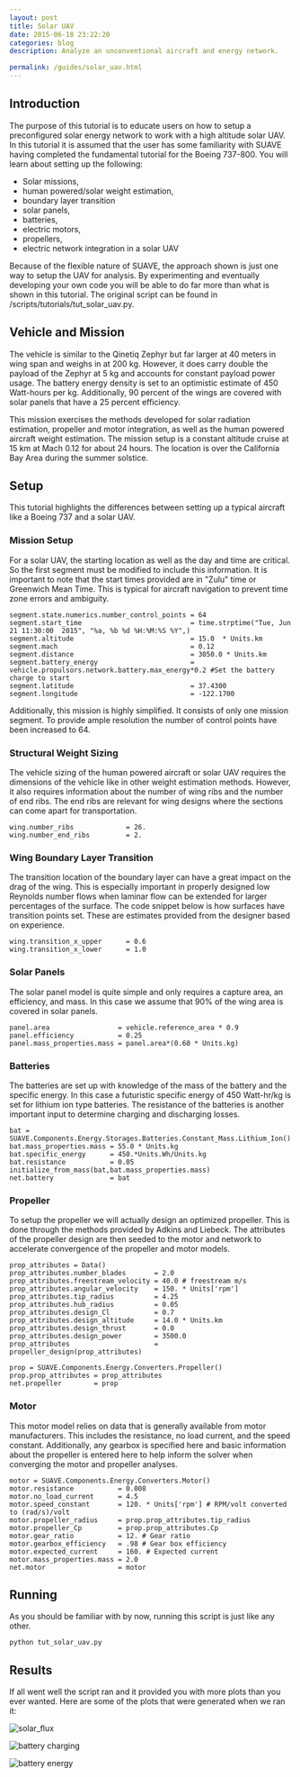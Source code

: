 ```yaml
---
layout: post
title: Solar UAV
date: 2015-06-18 23:22:20
categories: blog
description: Analyze an unconventional aircraft and energy network.

permalink: /guides/solar_uav.html
---
```


<link rel="stylesheet" href="//cdn.jsdelivr.net/highlight.js/8.6/styles/default.min.css">
<script src="//cdn.jsdelivr.net/highlight.js/8.6/highlight.min.js"></script>
<script>hljs.initHighlightingOnLoad();</script>

## Introduction

The purpose of this tutorial is to educate users on how to setup a preconfigured solar energy network to work with a high altitude solar UAV. In this tutorial it is assumed that the user has some familiarity with SUAVE having completed the fundamental tutorial for the Boeing 737-800.  You will learn about setting up the following:

* Solar missions,
* human powered/solar weight estimation,
* boundary layer transition
* solar panels, 
* batteries,
* electric motors, 
* propellers,
* electric network integration in a solar UAV

Because of the flexible nature of SUAVE, the approach shown is just one way to setup the UAV for analysis. By experimenting and eventually developing your own code you will be able to do far more than what is shown in this tutorial. The original script can be found in /scripts/tutorials/tut_solar_uav.py.

## Vehicle and Mission

The vehicle is similar to the Qinetiq Zephyr but far larger at 40 meters in wing span and weighs in at 200 kg. However, it does carry double the payload of the Zephyr at 5 kg and accounts for constant payload power usage. The battery energy density is set to an optimistic estimate of 450 Watt-hours per kg. Additionally, 90 percent of the wings are covered with solar panels that have a 25 percent efficiency. 

This mission exercises the methods developed for solar radiation estimation, propeller and motor integration, as well as the human powered aircraft weight estimation. The mission setup is a constant altitude cruise at 15 km at Mach 0.12 for about 24 hours. The location is over the California Bay Area during the summer solstice. 

## Setup

This tutorial highlights the differences between setting up a typical aircraft like a Boeing 737 and a solar UAV.

### Mission Setup

For a solar UAV, the starting location as well as the day and time are critical. So the first segment must be modified to include this information. It is important to note that the start times provided are in "Zulu" time or Greenwich Mean Time. This is typical for aircraft navigation to prevent time zone errors and ambiguity.

<pre><code class="python">segment.state.numerics.number_control_points = 64
segment.start_time                           = time.strptime("Tue, Jun 21 11:30:00  2015", "%a, %b %d %H:%M:%S %Y",)
segment.altitude                             = 15.0  * Units.km 
segment.mach                                 = 0.12
segment.distance                             = 3050.0 * Units.km
segment.battery_energy                       = vehicle.propulsors.network.battery.max_energy*0.2 #Set the battery charge to start
segment.latitude                             = 37.4300
segment.longitude                            = -122.1700
</code></pre>

Additionally, this mission is highly simplified. It consists of only one mission segment. To provide ample resolution the number of control points have been increased to 64.

### Structural Weight Sizing

The vehicle sizing of the human powered aircraft or solar UAV requires the dimensions of the vehicle like in other weight estimation methods. However, it also requires information about the number of wing ribs and the number of end ribs. The end ribs are relevant for wing designs where the sections can come apart for transportation.

<pre><code class="python">wing.number_ribs             = 26.
wing.number_end_ribs         = 2.
</code></pre>

### Wing Boundary Layer Transition

The transition location of the boundary layer can have a great impact on the drag of the wing. This is especially important in properly designed low Reynolds number flows when laminar flow can be extended for larger percentages of the surface. The code snippet below is how surfaces have transition points set. These are estimates provided from the designer based on experience.

<pre><code class="python">wing.transition_x_upper      = 0.6
wing.transition_x_lower      = 1.0
</code></pre>

### Solar Panels

The solar panel model is quite simple and only requires a capture area, an efficiency, and mass. In this case we assume that 90% of the wing area is covered in solar panels.

<pre><code class="python">panel.area                 = vehicle.reference_area * 0.9
panel.efficiency           = 0.25
panel.mass_properties.mass = panel.area*(0.60 * Units.kg)
</code></pre>


### Batteries

The batteries are set up with knowledge of the mass of the battery and the specific energy. In this case a futuristic specific energy of 450 Watt-hr/kg is set for lithium ion type batteries. The resistance of the batteries is another important input to determine charging and discharging losses.

<pre><code class="python">bat = SUAVE.Components.Energy.Storages.Batteries.Constant_Mass.Lithium_Ion()
bat.mass_properties.mass = 55.0 * Units.kg
bat.specific_energy      = 450.*Units.Wh/Units.kg
bat.resistance           = 0.05
initialize_from_mass(bat,bat.mass_properties.mass)
net.battery              = bat
</code></pre>


### Propeller

To setup the propeller we will actually design an optimized propeller. This is done through the methods provided by Adkins and Liebeck. The attributes of the propeller design are then seeded to the motor and network to accelerate convergence of the propeller and motor models.

<pre><code class="python">prop_attributes = Data()
prop_attributes.number_blades       = 2.0
prop_attributes.freestream_velocity = 40.0 # freestream m/s
prop_attributes.angular_velocity    = 150. * Units['rpm']
prop_attributes.tip_radius          = 4.25
prop_attributes.hub_radius          = 0.05
prop_attributes.design_Cl           = 0.7
prop_attributes.design_altitude     = 14.0 * Units.km
prop_attributes.design_thrust       = 0.0
prop_attributes.design_power        = 3500.0
prop_attributes                     = propeller_design(prop_attributes)

prop = SUAVE.Components.Energy.Converters.Propeller()
prop.prop_attributes = prop_attributes
net.propeller        = prop
</code></pre>

### Motor

This motor model relies on data that is generally available from motor manufacturers. This includes the resistance, no load current, and the speed constant. Additionally, any gearbox is specified here and basic information about the propeller is entered here to help inform the solver when converging the motor and propeller analyses.

<pre><code class="python">motor = SUAVE.Components.Energy.Converters.Motor()
motor.resistance           = 0.008
motor.no_load_current      = 4.5
motor.speed_constant       = 120. * Units['rpm'] # RPM/volt converted to (rad/s)/volt      
motor.propeller_radius     = prop.prop_attributes.tip_radius
motor.propeller_Cp         = prop.prop_attributes.Cp
motor.gear_ratio           = 12. # Gear ratio
motor.gearbox_efficiency   = .98 # Gear box efficiency
motor.expected_current     = 160. # Expected current
motor.mass_properties.mass = 2.0
net.motor                  = motor   
</code></pre>


## Running

As you should be familiar with by now, running this script is just like any other.
<pre><code class="bash">python tut_solar_uav.py
</code></pre>

## Results

If all went well the script ran and it provided you with more plots than you ever wanted. Here are some of the plots that were generated when we ran it:

![solar_flux](/images/solar_flux.png)

![battery charging](/images/battery_charging.png)

![battery energy](/images/battery_energy.png)

